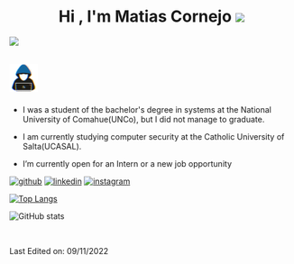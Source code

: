 <h1 align="center"><b>Hi , I'm Matias Cornejo </b><img src="https://media.giphy.com/media/hvRJCLFzcasrR4ia7z/giphy.gif" width="35"></h1>
<!--  -->
<p align="center">
  
![](https://arturssmirnovs.github.io/github-profile-readme-generator/images/banner.png)

## <picture><img src = "https://github.com/0xAbdulKhalid/0xAbdulKhalid/raw/main/assets/mdImages/about_me.gif" width = 50px></picture>

- I was a student of the bachelor's degree in systems at the National University of Comahue(UNCo), but I did not manage to graduate.

- I am currently studying computer security at the Catholic University of Salta(UCASAL).

- I’m currently open for an Intern or a new job opportunity



[<img src='https://cdn.jsdelivr.net/npm/simple-icons@3.0.1/icons/github.svg' alt='github' height='40'>](https://github.com/MatiasCornejo5)  [<img src='https://cdn.jsdelivr.net/npm/simple-icons@3.0.1/icons/linkedin.svg' alt='linkedin' height='40'>](https://www.linkedin.com/in/matias-cornejo-36521120b/)  [<img src='https://cdn.jsdelivr.net/npm/simple-icons@3.0.1/icons/instagram.svg' alt='instagram' height='40'>](https://www.instagram.com/maatiicornejo/)  

[![Top Langs](https://github-readme-stats.vercel.app/api/top-langs/?username=MatiasCornejo5)](https://github.com/anuraghazra/github-readme-stats)

![GitHub stats](https://github-readme-stats.vercel.app/api?username=MatiasCornejo5&show_icons=true)  




<br>




Last Edited on: 09/11/2022
